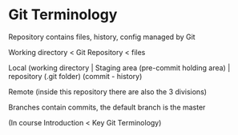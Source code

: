 # Git Terminology

Repository contains files, history, config managed by Git

Working directory &lt; Git Repository &lt; files

Local \(working directory \| Staging area \(pre-commit holding area\) \| repository \(.git folder\) \(commit - history\)

Remote \(inside this repository there are also the 3 divisions\)

Branches contain commits, the default branch is the master

\(In course Introduction &lt; Key Git Terminology\)



